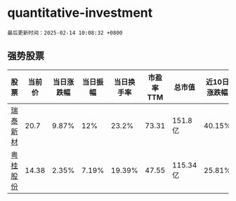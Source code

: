 # quantitative-investment

`最后更新时间：2025-02-14 10:08:32 +0800`

## 强势股票

|股票|当前价|当日涨跌幅|当日振幅|当日换手率|市盈率TTM|总市值|近10日涨跌幅|
|----|----|----|----|----|----|----|----|
|[瑞泰新材](https://xueqiu.com/S/SZ301238)|20.7|9.87%|12%|23.2%|73.31|151.8亿|40.15%|
|[粤桂股份](https://xueqiu.com/S/SZ000833)|14.38|2.35%|7.19%|19.39%|47.55|115.34亿|25.81%|
